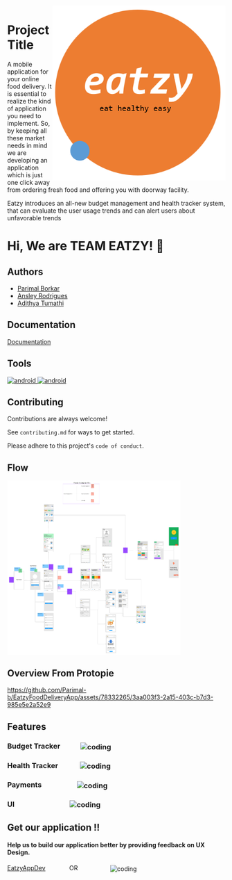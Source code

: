 <img align="right" alt="coding" width="400" src="https://github.com/Parimal-b/EatzyFoodDeliveryApp/blob/main/Spash%20Screen.png">

# Project Title

A mobile application for your online food delivery.
It is essential to realize the kind of application you need to implement.
So, by keeping all these market needs in mind we are developing an application which is just one click away from ordering fresh food and offering you with doorway facility.


Eatzy introduces an all-new budget management and health tracker system, that can evaluate the user usage trends and can alert users about unfavorable trends
# Hi, We are TEAM EATZY! 👋



## Authors

- [Parimal Borkar](https://www.github.com/Parimal-b)
- [Ansley Rodrigues](https://github.com/ansleyr8)
- [Adithya Tumathi](https://github.com/Adithyachowdary111)

## Documentation

[Documentation](https://paceuniversity-my.sharepoint.com/:p:/r/personal/pb68789n_pace_edu/Documents/Project%20presentation%201.pptx?d=wb26506a9f2e5446ba62ef99b0e83dab2&csf=1&web=1&e=tQfLvb)

## Tools

<p align="left"> <a href="https://www.protopie.io/" target="_blank" rel="noreferrer"> <img src="https://th.bing.com/th/id/OIP.gu-s1W4ozGWJRcrA9PAafwAAAA?rs=1&pid=ImgDetMain" alt="android" width="40" height="40"/> </a> <a href="https://www.figma.com/ui-design-tool/" target="_blank" rel="noreferrer"> <img src="https://cdn.icon-icons.com/icons2/2699/PNG/512/figma_logo_icon_170157.png" alt="android" width="40" height="40"/> </a>


## Contributing

Contributions are always welcome!

See `contributing.md` for ways to get started.

Please adhere to this project's `code of conduct`.


## Flow

<img align="center" alt="coding" width="400" src="https://github.com/Parimal-b/EatzyFoodDeliveryApp/blob/main/Picture1.png">

## Overview From Protopie

https://github.com/Parimal-b/EatzyFoodDeliveryApp/assets/78332265/3aa003f3-2a15-403c-b7d3-985e5e2a52e9

## Features

### Budget Tracker&nbsp;&nbsp;&nbsp;&nbsp;&nbsp;&nbsp;&nbsp;&nbsp;&nbsp;&nbsp;&nbsp;&nbsp;<img align="center" alt="coding" width="100" src="https://github.com/Parimal-b/EatzyFoodDeliveryApp/assets/78332265/109fe640-9919-40d0-bef8-761f0a4052af">


### Health Tracker&nbsp;&nbsp;&nbsp;&nbsp;&nbsp;&nbsp;&nbsp;&nbsp;&nbsp;&nbsp;&nbsp;&nbsp;&nbsp;<img align="center" alt="coding" width="100" src="https://github.com/Parimal-b/EatzyFoodDeliveryApp/assets/78332265/ab5959fa-3262-4295-955d-27553fc8a285"> 


### Payments&nbsp;&nbsp;&nbsp;&nbsp;&nbsp;&nbsp;&nbsp;&nbsp;&nbsp;&nbsp;&nbsp;&nbsp;&nbsp;&nbsp;&nbsp;&nbsp;&nbsp;&nbsp;&nbsp;&nbsp;&nbsp;<img align="center" alt="coding" width="100" src="https://github.com/Parimal-b/EatzyFoodDeliveryApp/assets/78332265/97804222-89b5-4127-967a-dc51052eef85"> 

### UI&nbsp;&nbsp;&nbsp;&nbsp;&nbsp;&nbsp;&nbsp;&nbsp;&nbsp;&nbsp;&nbsp;&nbsp;&nbsp;&nbsp;&nbsp;&nbsp;&nbsp;&nbsp;&nbsp;&nbsp;&nbsp;&nbsp;&nbsp;&nbsp;&nbsp;&nbsp;&nbsp;&nbsp;&nbsp;&nbsp;&nbsp;&nbsp;&nbsp;<img align="center" alt="coding" width="100" src="https://github.com/Parimal-b/EatzyFoodDeliveryApp/assets/78332265/67c0042b-3b89-416f-ad93-be4eb08e9aa8"> 

## Get our application !!
#### Help us to build our application better by providing feedback on UX Design. 
[EatzyAppDev](https://cloud.protopie.io/p/f9b374362bea40bb94cc91fd?ui=true&scaleToFit=true&enableHotspotHints=true&cursorType=touch&mockup=true&bgColor=%23F5F5F5&playSpeed=1)&nbsp;&nbsp;&nbsp;&nbsp;&nbsp;&nbsp;&nbsp;&nbsp;&nbsp;&nbsp;&nbsp;&nbsp;&nbsp;&nbsp;OR&nbsp;&nbsp;&nbsp;&nbsp;&nbsp;&nbsp;&nbsp;&nbsp;&nbsp;&nbsp;&nbsp;&nbsp;&nbsp;&nbsp;&nbsp;&nbsp;&nbsp;&nbsp;&nbsp;<img align="center" alt="coding" width="150" src="https://github.com/Parimal-b/EatzyFoodDeliveryApp/assets/78332265/9aa0f6de-a3f6-4469-a932-fb95bcb3ca77">


